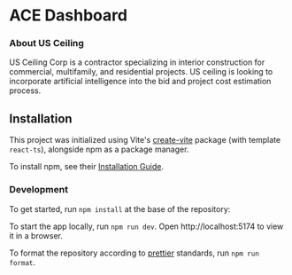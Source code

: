 # ACE Dashboard

### About US Ceiling

US Ceiling Corp is a contractor specializing in interior construction for commercial, multifamily, and residential
projects. US ceiling is looking to incorporate artificial intelligence into the bid and project cost estimation process.

## Installation

This project was initialized using Vite's [create-vite](https://github.com/vitejs/vite/tree/main/packages/create-vite)
package (with template `react-ts`), alongside npm as a package manager.

To install npm, see their [Installation Guide](https://npmpkg.com/getting-started/install).

### Development

To get started, run ```npm install``` at the base of the repository:

To start the app locally, run ```npm run dev```. Open http://localhost:5174 to view it in a browser.

To format the repository according to [prettier](https://prettier.io/) standards, run ```npm run format```.
